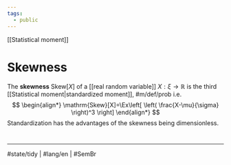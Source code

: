 ```yaml
---
tags:
  - public
---
```

[[Statistical moment]]
# Skewness

The **skewness** $\mathrm{Skew}[X]$ of a [[real random variable]] $X : \xi \to \mathbb{R}$ is the third [[Statistical moment|standardized moment]], #m/def/prob i.e.
$$
\begin{align*}
\mathrm{Skew}[X]=\Ex\left[ \left( \frac{X-\mu}{\sigma} \right)^3 \right]
\end{align*}
$$
Standardization has the advantages of the skewness being dimensionless.

#
---
#state/tidy | #lang/en | #SemBr
